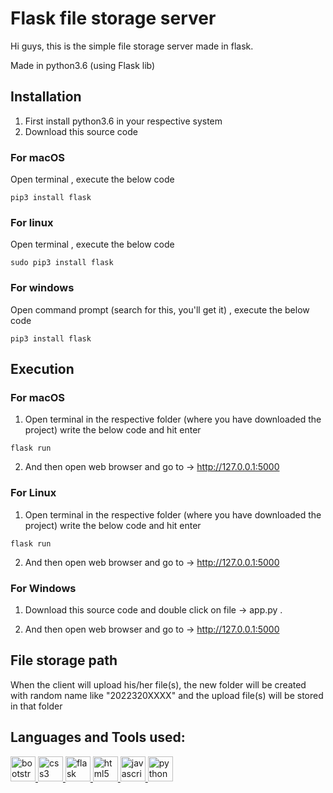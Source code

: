 # Flask file storage server
Hi guys, this is the simple file storage server made in flask.

Made in python3.6 (using Flask lib)

## Installation
1) First install python3.6 in your respective system
2) Download this source code

### For macOS

Open terminal , execute the below code

```
pip3 install flask
```

### For linux

Open terminal , execute the below code

```
sudo pip3 install flask
```

### For windows

Open command prompt (search for this, you'll get it) , execute the below code

```
pip3 install flask
```


## Execution

### For macOS

1) Open terminal in the respective folder (where you have downloaded the project) write the below code and hit enter

```flask run```

2) And then open web browser and go to -> http://127.0.0.1:5000

### For Linux

1) Open terminal in the respective folder (where you have downloaded the project) write the below code and hit enter

```flask run```

2) And then open web browser and go to -> http://127.0.0.1:5000


### For Windows

1) Download this source code and double click on file -> app.py .

2) And then open web browser and go to -> http://127.0.0.1:5000

## File storage path
When the client will upload his/her file(s), the new folder will be created with random name like "2022320XXXX" and the upload file(s) will be stored in that folder

## Languages and Tools used:
<p align="left"> <a href="https://getbootstrap.com" target="_blank" rel="noreferrer"> <img src="https://raw.githubusercontent.com/devicons/devicon/master/icons/bootstrap/bootstrap-plain-wordmark.svg" alt="bootstrap" width="40" height="40"/> </a> <a href="https://www.w3schools.com/css/" target="_blank" rel="noreferrer"> <img src="https://raw.githubusercontent.com/devicons/devicon/master/icons/css3/css3-original-wordmark.svg" alt="css3" width="40" height="40"/> </a> <a href="https://flask.palletsprojects.com/" target="_blank" rel="noreferrer"> <img src="https://www.vectorlogo.zone/logos/pocoo_flask/pocoo_flask-icon.svg" alt="flask" width="40" height="40"/> </a> <a href="https://www.w3.org/html/" target="_blank" rel="noreferrer"> <img src="https://raw.githubusercontent.com/devicons/devicon/master/icons/html5/html5-original-wordmark.svg" alt="html5" width="40" height="40"/> </a> <a href="https://developer.mozilla.org/en-US/docs/Web/JavaScript" target="_blank" rel="noreferrer"> <img src="https://raw.githubusercontent.com/devicons/devicon/master/icons/javascript/javascript-original.svg" alt="javascript" width="40" height="40"/> </a> <a href="https://www.python.org" target="_blank" rel="noreferrer"> <img src="https://raw.githubusercontent.com/devicons/devicon/master/icons/python/python-original.svg" alt="python" width="40" height="40"/> </a> </p>
